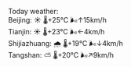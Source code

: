 Today weather:  
Beijing: ☀️   🌡️+25°C 🌬️↑15km/h  
Tianjin: ☀️   🌡️+23°C 🌬️←4km/h  
Shijiazhuang: 🌧   🌡️+19°C 🌬️↓4km/h  
Tangshan: ⛅️  🌡️+20°C 🌬️↗9km/h  
